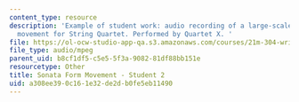 ```yaml
---
content_type: resource
description: 'Example of student work: audio recording of a large-scale Sonata form
  movement for String Quartet. Performed by Quartet X. '
file: https://ol-ocw-studio-app-qa.s3.amazonaws.com/courses/21m-304-writing-in-tonal-forms-ii-spring-2009/a308ee390c161e32de2db0fe5eb11490_quartet2.mp3
file_type: audio/mpeg
parent_uid: b8cf1df5-c5e5-5f3a-9082-81df88bb151e
resourcetype: Other
title: Sonata Form Movement - Student 2
uid: a308ee39-0c16-1e32-de2d-b0fe5eb11490
---
```


